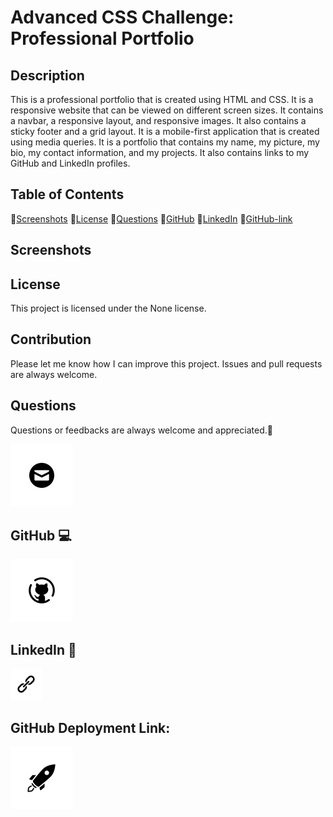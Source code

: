# Advanced CSS Challenge: Professional Portfolio

## Description

This is a professional portfolio that is created using HTML and CSS. It is a responsive website that can be viewed on different screen sizes. It contains a navbar, a responsive layout, and responsive images. It also contains a sticky footer and a grid layout. It is a mobile-first application that is created using media queries. It is a portfolio that contains my name, my picture, my bio, my contact information, and my projects. It also contains links to my GitHub and LinkedIn profiles.

## Table of Contents

💠[Screenshots](#screenshots)
💠[License](#license)
💠[Questions](#questions)
💠[GitHub](#github)
💠[LinkedIn](#linkedin)
💠[GitHub-link](#Github-link)

## Screenshots

## License

This project is licensed under the None license.

## Contribution

Please let me know how I can improve this project. Issues and pull requests are always welcome.

## Questions

Questions or feedbacks are always welcome and appreciated.💬

[![Email](./icons/email.png)](mailto:karimiabdolkarim0@gmail.com)

## GitHub 💻

[![Github](./icons/github.png)](https://github.com/mackarimi/)

## LinkedIn 💼

[![LinkedIn](./icons/link.png)](https://www.linkedin.com/in/mackarimi/)

## GitHub Deployment Link:

[![Github-link](./icons/lunch.png)](https://mackarimi.github.io/macportfolio//)
